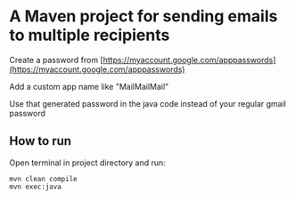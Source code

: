 # A Maven project for sending emails to multiple recipients

Create a password from
[https://myaccount.google.com/apppasswords](https://myaccount.google.com/apppasswords)

Add a custom app name like "MailMailMail" 

Use that generated password in the java code instead of your regular gmail password

## How to run 
Open terminal in project directory and run:

```
mvn clean compile
mvn exec:java
```
